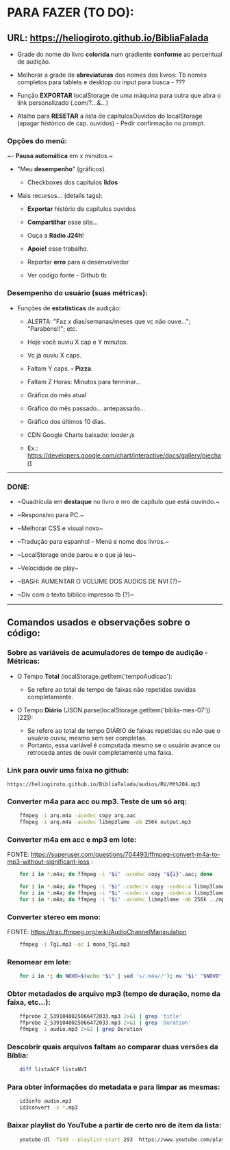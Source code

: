 # PARA FAZER (TO DO):

## URL: https://heliogiroto.github.io/BibliaFalada

- Grade do nome do livro **colorida** num gradiente **conforme** ao percentual de audição.

- Melhorar a grade de **abreviaturas** dos nomes dos livros: Tb nomes completos para tablets e desktop ou input para busca - ???

- Função **EXPORTAR** localStorage de uma máquina para outra que abra o link personalizado (.com/?...&...)

- Atalho para **RESETAR** a lista de capítulosOuvidos do localStorage (apagar histórico de cap. ouvidos) - Pedir confirmação no prompt.


### Opções do menú:

~- **Pausa automática** em x minutos.~

- "Meu **desempenho**" (gráficos).

	- Checkboxes dos capítulos **lidos**

- Mais recursos... (details tags):

	- **Exportar** histório de capítulos ouvidos
	
	- **Compartilhar** esse site...

	- Ouça a **Rádio J24h**!

	- **Apoie!** esse trabalho.
	
	- Reportar **erro** para o desenvolvedor

	- Ver código fonte - Github tb 


### Desempenho do usuário (suas métricas):

- Funções de **estatísticas** de audição:
	- ALERTA: "Faz x dias/semanas/meses que vc não ouve..."; "Parabéns!!"; etc.
	- Hoje você ouviu X cap e Y minutos.
	- Vc já ouviu X caps.
	- Faltam Y caps.	**- Pizza**.
	- Faltam Z Horas: Minutos para terminar...
	- Gráfico do mês atual
	- Gráfico do mês passado... antepassado...
	- Gráfico dos últimos 10 dias.

	- CDN Google Charts baixado: *loader.js*

	- Ex.: https://developers.google.com/chart/interactive/docs/gallery/piechart 	

---

### DONE:

- ~Quadrícula em **destaque** no livro e nro de capítulo que está ouvindo.~

- ~Responsivo para PC.~

- ~Melhorar CSS e visual novo~

- ~Tradução para espanhol - Menú e nome dos livros.~

- ~LocalStorage onde parou e o que já leu~

- ~Velocidade de play~

- ~BASH: AUMENTAR O VOLUME DOS AUDIOS DE NVI (?)~

- ~Div com o texto bíblico impresso tb (?)~

---

## Comandos usados e observações sobre o código:

### Sobre as variáveis de acumuladores de tempo de audição - Métricas:
- O Tempo **Total** (localStorage.getItem('tempoAudicao'):
	- Se refere ao total de tempo de faixas não repetidas ouvidas completamente.

- O Tempo **Diário** (JSON.parse(localStorage.getItem('biblia-mes-07'))[22]):
	- Se refere ao total de tempo DIÁRIO de faixas repetidas ou não que o usuário ouviu, mesmo sem ser completas.
	- Portanto, essa variável é computada mesmo se o usuário avance ou retroceda antes de ouvir completamente uma faixa.


### Link para ouvir uma faixa no github:
	https://heliogiroto.github.io/BibliaFalada/audios/RV/Mt%204.mp3


### Converter m4a para acc ou mp3. Teste de um só arq:
~~~bash
	ffmpeg -i arq.m4a -acodec copy arq.aac
	ffmpeg -i arq.m4a -acodec libmp3lame -ab 256k output.mp3
~~~

### Converter m4a em acc e mp3 em lote:
FONTE: https://superuser.com/questions/704493/ffmpeg-convert-m4a-to-mp3-without-significant-loss :
~~~bash
 	for i in *.m4a; do ffmpeg -i "$i" -acodec copy "${i}".aac; done

	for i in *.m4a; do ffmpeg -i "$i" -codec:v copy -codec:a libmp3lame -q:a 2 ../mp3/"${i}.mp3"; done
	for i in *.m4a; do ffmpeg -i "$i" -codec:v copy -codec:a libmp3lame -q:a 0 ../mp3/"$i".mp3; done    # usei esse!
	for i in *.m4a; do ffmpeg -i "$i" -acodec libmp3lame -ab 256k ../mp3/"$i".mp3; done
~~~

### Converter stereo em mono:
FONTE: https://trac.ffmpeg.org/wiki/AudioChannelManipulation
~~~bash
	ffmpeg -i Tg1.mp3 -ac 1 mono_Tg1.mp3
~~~

### Renomear em lote:
~~~bash
	for i in *; do NOVO=$(echo "$i" | sed 's/.m4a//'); mv "$i" "$NOVO"; done
~~~

### Obter metadados de arquivo mp3 (tempo de duração, nome da faixa, etc...):
~~~bash
	ffprobe 2_5391040025066472033.mp3 2>&1 | grep 'title'
 	ffprobe 2_5391040025066472033.mp3 2>&1 | grep 'Duration'
	ffmpeg -i audio.mp3 2>&1 | grep Duration

~~~

### Descobrir quais arquivos faltam ao comparar duas versões da Bíblia:
~~~bash
	diff listaACF listaNVI 
~~~


### Para obter informações do metadata e para limpar as mesmas:
~~~bash
	id3info audio.mp3 
 	id3convert -s *.mp3 
~~~


### Baixar playlist do YouTube a partir de certo nro de item da lista:
~~~bash
	youtube-dl -f140 --playlist-start 293  https://www.youtube.com/playlist?list=PL3aVKqLhcR7W-PUzBT2_cOifNPQIh-SDp
~~~



